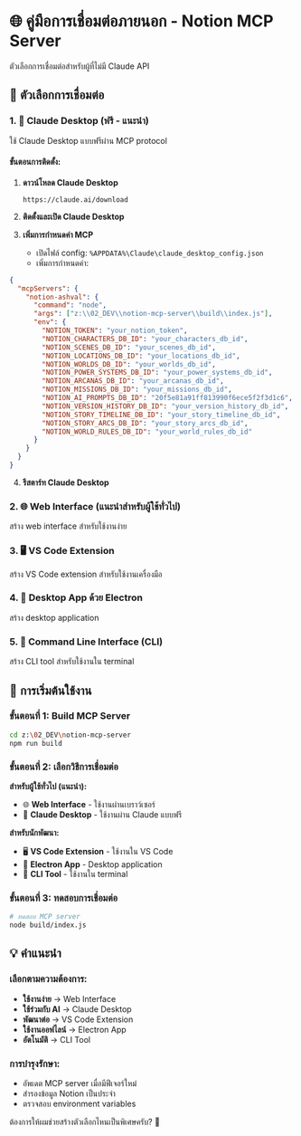 # 🌐 คู่มือการเชื่อมต่อภายนอก - Notion MCP Server

ตัวเลือกการเชื่อมต่อสำหรับผู้ที่ไม่มี Claude API

## 🎯 ตัวเลือกการเชื่อมต่อ

### 1. 🔗 **Claude Desktop (ฟรี - แนะนำ)**
ใช้ Claude Desktop แบบฟรีผ่าน MCP protocol

#### ขั้นตอนการติดตั้ง:
1. **ดาวน์โหลด Claude Desktop**
   ```
   https://claude.ai/download
   ```

2. **ติดตั้งและเปิด Claude Desktop**

3. **เพิ่มการกำหนดค่า MCP**
   - เปิดไฟล์ config: `%APPDATA%\Claude\claude_desktop_config.json`
   - เพิ่มการกำหนดค่า:

```json
{
  "mcpServers": {
    "notion-ashval": {
      "command": "node",
      "args": ["z:\\02_DEV\\notion-mcp-server\\build\\index.js"],
      "env": {
        "NOTION_TOKEN": "your_notion_token",
        "NOTION_CHARACTERS_DB_ID": "your_characters_db_id",
        "NOTION_SCENES_DB_ID": "your_scenes_db_id",
        "NOTION_LOCATIONS_DB_ID": "your_locations_db_id",
        "NOTION_WORLDS_DB_ID": "your_worlds_db_id",
        "NOTION_POWER_SYSTEMS_DB_ID": "your_power_systems_db_id",
        "NOTION_ARCANAS_DB_ID": "your_arcanas_db_id",
        "NOTION_MISSIONS_DB_ID": "your_missions_db_id",
        "NOTION_AI_PROMPTS_DB_ID": "20f5e81a91ff813990f6ece5f2f3d1c6",
        "NOTION_VERSION_HISTORY_DB_ID": "your_version_history_db_id",
        "NOTION_STORY_TIMELINE_DB_ID": "your_story_timeline_db_id",
        "NOTION_STORY_ARCS_DB_ID": "your_story_arcs_db_id",
        "NOTION_WORLD_RULES_DB_ID": "your_world_rules_db_id"
      }
    }
  }
}
```

4. **รีสตาร์ท Claude Desktop**

### 2. 🌐 **Web Interface (แนะนำสำหรับผู้ใช้ทั่วไป)**
สร้าง web interface สำหรับใช้งานง่าย

### 3. 🖥️ **VS Code Extension**
สร้าง VS Code extension สำหรับใช้งานเครื่องมือ

### 4. 📱 **Desktop App ด้วย Electron**
สร้าง desktop application

### 5. 🔧 **Command Line Interface (CLI)**
สร้าง CLI tool สำหรับใช้งานใน terminal

## 🚀 การเริ่มต้นใช้งาน

### ขั้นตอนที่ 1: Build MCP Server
```bash
cd z:\02_DEV\notion-mcp-server
npm run build
```

### ขั้นตอนที่ 2: เลือกวิธีการเชื่อมต่อ

**สำหรับผู้ใช้ทั่วไป (แนะนำ):**
- 🌐 **Web Interface** - ใช้งานผ่านเบราว์เซอร์
- 🔗 **Claude Desktop** - ใช้งานผ่าน Claude แบบฟรี

**สำหรับนักพัฒนา:**
- 🖥️ **VS Code Extension** - ใช้งานใน VS Code
- 📱 **Electron App** - Desktop application
- 🔧 **CLI Tool** - ใช้งานใน terminal

### ขั้นตอนที่ 3: ทดสอบการเชื่อมต่อ
```bash
# ทดสอบ MCP server
node build/index.js
```

## 💡 คำแนะนำ

### เลือกตามความต้องการ:
- **ใช้งานง่าย** → Web Interface
- **ใช้ร่วมกับ AI** → Claude Desktop  
- **พัฒนาต่อ** → VS Code Extension
- **ใช้งานออฟไลน์** → Electron App
- **อัตโนมัติ** → CLI Tool

### การบำรุงรักษา:
- อัพเดต MCP server เมื่อมีฟีเจอร์ใหม่
- สำรองข้อมูล Notion เป็นประจำ
- ตรวจสอบ environment variables

ต้องการให้ผมช่วยสร้างตัวเลือกไหนเป็นพิเศษครับ? 🤔
